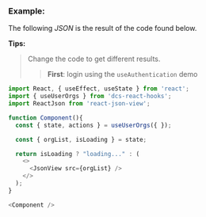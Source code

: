 ### Example:

The following *JSON* is the result of the code found below.

**Tips:**
> Change the code to get different results.
> > **First**: login using the `useAuthentication` demo

```js
import React, { useEffect, useState } from 'react';
import { useUserOrgs } from 'dcs-react-hooks';
import ReactJson from 'react-json-view';

function Component(){
  const { state, actions } = useUserOrgs({ });

  const { orgList, isLoading } = state;

  return isLoading ? "loading..." : (
    <>
      <JsonView src={orgList} />
    </>
  );
}

<Component />
```
